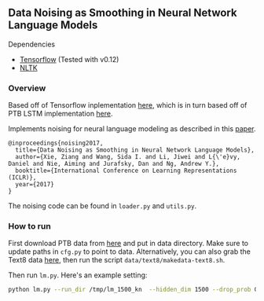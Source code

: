 ## Data Noising as Smoothing in Neural Network Language Models

Dependencies
- [Tensorflow](https://github.com/tensorflow/tensorflow) (Tested with v0.12)
- [NLTK](http://www.nltk.org/)

### Overview

Based off of Tensorflow inplementation [here](https://github.com/tensorflow/models/blob/master/tutorials/rnn/ptb/ptb_word_lm.py),
which is in turn based off of PTB LSTM implementation [here](https://github.com/wojzaremba/lstm).

Implements noising for neural language modeling as described in this [paper](https://arxiv.org/abs/1703.02573).
```
@inproceedings{noising2017,
  title={Data Noising as Smoothing in Neural Network Language Models},
  author={Xie, Ziang and Wang, Sida I. and Li, Jiwei and L{\'e}vy, Daniel and Nie, Aiming and Jurafsky, Dan and Ng, Andrew Y.},
  booktitle={International Conference on Learning Representations (ICLR)},
  year={2017}
}
```
The noising code can be found in `loader.py` and `utils.py`.

### How to run

First download PTB data from [here](https://github.com/wojzaremba/lstm/tree/master/data)
and put in data directory. Make sure to update paths in `cfg.py` to point to data.
Alternatively, you can also grab the Text8 data [here](http://mattmahoney.net/dc/text8.zip), then run
the script `data/text8/makedata-text8.sh`.

Then run `lm.py`. Here's an example setting:

```bash
python lm.py --run_dir /tmp/lm_1500_kn  --hidden_dim 1500 --drop_prob 0.65 --gamma 0.2 --scheme ngram --ngram_scheme kn --absolute_discounting
```
